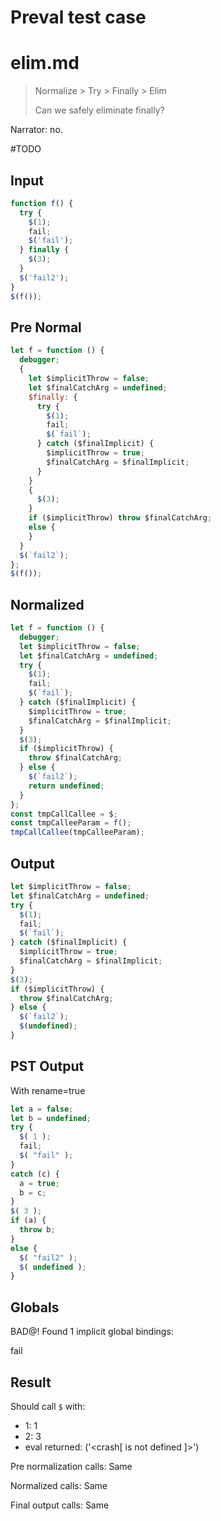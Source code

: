 # Preval test case

# elim.md

> Normalize > Try > Finally > Elim
>
> Can we safely eliminate finally?

Narrator: no.

#TODO

## Input

`````js filename=intro
function f() {
  try {
    $(1);
    fail;
    $('fail');
  } finally {
    $(3);
  }
  $('fail2');
}
$(f());
`````

## Pre Normal

`````js filename=intro
let f = function () {
  debugger;
  {
    let $implicitThrow = false;
    let $finalCatchArg = undefined;
    $finally: {
      try {
        $(1);
        fail;
        $(`fail`);
      } catch ($finalImplicit) {
        $implicitThrow = true;
        $finalCatchArg = $finalImplicit;
      }
    }
    {
      $(3);
    }
    if ($implicitThrow) throw $finalCatchArg;
    else {
    }
  }
  $(`fail2`);
};
$(f());
`````

## Normalized

`````js filename=intro
let f = function () {
  debugger;
  let $implicitThrow = false;
  let $finalCatchArg = undefined;
  try {
    $(1);
    fail;
    $(`fail`);
  } catch ($finalImplicit) {
    $implicitThrow = true;
    $finalCatchArg = $finalImplicit;
  }
  $(3);
  if ($implicitThrow) {
    throw $finalCatchArg;
  } else {
    $(`fail2`);
    return undefined;
  }
};
const tmpCallCallee = $;
const tmpCalleeParam = f();
tmpCallCallee(tmpCalleeParam);
`````

## Output

`````js filename=intro
let $implicitThrow = false;
let $finalCatchArg = undefined;
try {
  $(1);
  fail;
  $(`fail`);
} catch ($finalImplicit) {
  $implicitThrow = true;
  $finalCatchArg = $finalImplicit;
}
$(3);
if ($implicitThrow) {
  throw $finalCatchArg;
} else {
  $(`fail2`);
  $(undefined);
}
`````

## PST Output

With rename=true

`````js filename=intro
let a = false;
let b = undefined;
try {
  $( 1 );
  fail;
  $( "fail" );
}
catch (c) {
  a = true;
  b = c;
}
$( 3 );
if (a) {
  throw b;
}
else {
  $( "fail2" );
  $( undefined );
}
`````

## Globals

BAD@! Found 1 implicit global bindings:

fail

## Result

Should call `$` with:
 - 1: 1
 - 2: 3
 - eval returned: ('<crash[ <ref> is not defined ]>')

Pre normalization calls: Same

Normalized calls: Same

Final output calls: Same
